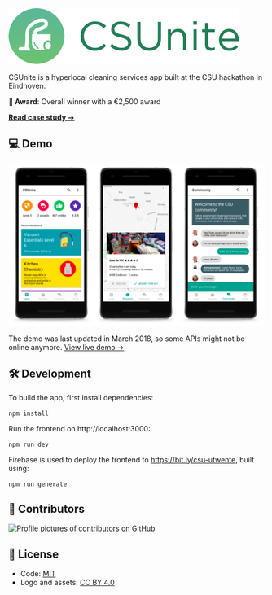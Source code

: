 ![CSUnite](/csunite-logo.png)

CSUnite is a hyperlocal cleaning services app built at the CSU hackathon in Eindhoven.

**🥇 Award**: Overall winner with a €2,500 award

[**Read case study →**](https://anandchowdhary.com/projects/csunite)

## 💻 Demo

![CSUnite screenshot](/csunite-screenshot.png)

The demo was last updated in March 2018, so some APIs might not be online anymore. [View live demo →](https://bit.ly/csu-utwente)

## 🛠️ Development

To build the app, first install dependencies:

```
npm install
```

Run the frontend on http://localhost:3000:

```
npm run dev
```

Firebase is used to deploy the frontend to https://bit.ly/csu-utwente, built using:

```
npm run generate
```

## 👥 Contributors

[![Profile pictures of contributors on GitHub](https://services.anandchowdhary.now.sh/api/github-contributors?repo=c-r-e-a-t-e/csunite)](https://github.com/c-r-e-a-t-e/csunite/graphs/contributors)

## 📄 License

- Code: [MIT](/LICENSE)
- Logo and assets: [CC BY 4.0](https://creativecommons.org/licenses/by/4.0/)

